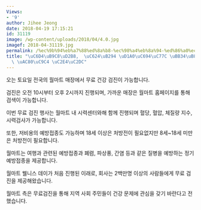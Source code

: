 ```yaml
---
Views:
- '9'
author: Jihee Jeong
date: 2018-04-19 17:15:21
id: 31119
image: /wp-content/uploads/2018/04/4.0.jpg
imagef: 2018-04-31119.jpg
permalink: /%ec%9b%94%eb%a7%88%ed%8a%b8-%ec%98%a4%eb%8a%94-%ed%86%a0%ec%9a%94%ec%9d%bc-%eb%ac%b4%eb%a3%8c-%ea%b1%b4%ea%b0%95-%ea%b2%80%ec%a7%84-%ec%8b%a4%ec%8b%9c/
title: "\uC6D4\uB9C8\uD2B8,  \uC624\uB294 \uD1A0\uC694\uC77C \uBB34\uB8CC \uAC74\uAC15\
  \ \uAC80\uC9C4 \uC2E4\uC2DC"
---
```


오는 토요일 전국의 월마트 매장에서 무료 건강 검진이 가능합니다.

검진은 오전 10시부터 오후 2시까지 진행되며, 가까운 매장은 월마트 홈페이지를 통해 검색이 가능합니다.

이번 무료 검진 행사는 월마트 내 시력센터와해 함께 진행되며 혈당, 혈압, 체질량 지수, 시력검사가 가능합니다.

또한, 저비용의 예방접종도 가능하며 18세 이상은 처방전이 필요없지만 8세~18세 미만은 처방전이 필요합니다.

월마트는 여행과 관련된 예방접종과 폐렴, 파상풍, 간염 등과 같은 질병을 예방하는 정기 예방접종을 제공합니다.

월마트 웰니스 데이가 처음 진행된 이래로, 회사는 2백만명 이상의 사람들에게 무료 검진을 제공해왔습니다.

월마트 측은 무료검진을 통해 지역 사회 주민들이 건강 문제에 관심을 갖기 바란다고 전했습니다.